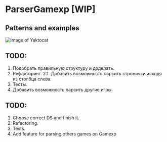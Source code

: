 # ParserGamexp [WIP]

## Patterns and examples
![Image of Yaktocat](http://storage3.static.itmages.ru/i/16/0824/h_1472075007_7317583_444af3ccd0.png)

## TODO:
1. Подобрать правильную структуру и доделать.
2. Рефакторинг.
  2.1. Добавить возможность парсить стронички исходя из столбца слева. 
3. Тесты.
4. Добавить возможность парсить другие игры.

## TODO: 
1. Choose correct DS and finish it.
2. Refactoring.
3. Tests.
4. Add feature for parsing others games on Gamexp
